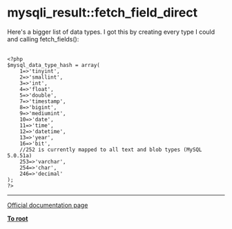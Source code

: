 # mysqli_result::fetch_field_direct



Here&apos;s a bigger list of data types.  I got this by creating every type I could and calling fetch_fields():<br><br>

```
<?php
$mysql_data_type_hash = array(
    1=>'tinyint',
    2=>'smallint',
    3=>'int',
    4=>'float',
    5=>'double',
    7=>'timestamp',
    8=>'bigint',
    9=>'mediumint',
    10=>'date',
    11=>'time',
    12=>'datetime',
    13=>'year',
    16=>'bit',
    //252 is currently mapped to all text and blob types (MySQL 5.0.51a)
    253=>'varchar',
    254=>'char',
    246=>'decimal'
);
?>
```
  

---

[Official documentation page](https://www.php.net/manual/en/mysqli-result.fetch-field-direct.php)

**[To root](/README.md)**